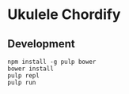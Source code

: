 # Ukulele Chordify

## Development

```
npm install -g pulp bower
bower install
pulp repl
pulp run
```
